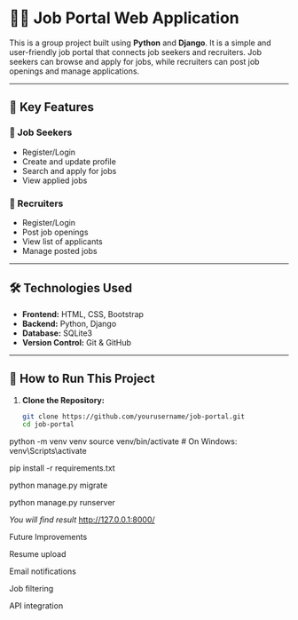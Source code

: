 # 🧑‍💼 Job Portal Web Application

This is a group project built using **Python** and **Django**. It is a simple and user-friendly job portal that connects job seekers and recruiters. Job seekers can browse and apply for jobs, while recruiters can post job openings and manage applications.

---

## 🔑 Key Features

### 👤 Job Seekers
- Register/Login
- Create and update profile
- Search and apply for jobs
- View applied jobs

### 🏢 Recruiters
- Register/Login
- Post job openings
- View list of applicants
- Manage posted jobs

---

## 🛠️ Technologies Used

- **Frontend:** HTML, CSS, Bootstrap
- **Backend:** Python, Django
- **Database:** SQLite3
- **Version Control:** Git & GitHub

---

## 🚀 How to Run This Project

1. **Clone the Repository:**
   ```bash
   git clone https://github.com/yourusername/job-portal.git
   cd job-portal
python -m venv venv
source venv/bin/activate   # On Windows: venv\Scripts\activate


pip install -r requirements.txt

python manage.py migrate

python manage.py runserver

*You will find result*
http://127.0.0.1:8000/


 Future Improvements
 
Resume upload

Email notifications

Job filtering

API integration
